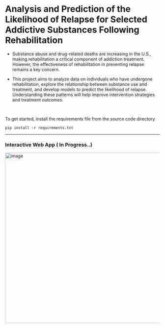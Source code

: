 # Analysis and Prediction of the Likelihood of Relapse for Selected Addictive Substances Following Rehabilitation

- Substance abuse and drug-related deaths are increasing in the U.S., making rehabilitation a critical component of addiction treatment. However, the effectiveness of rehabilitation in preventing relapse remains a key concern.

- This project aims to analyze data on individuals who have undergone rehabilitation, explore the relationship between substance use and treatment, and develop models to predict the likelihood of relapse. Understanding these patterns will help improve intervention strategies and treatment outcomes.
<br>

To get started, install the requirements file from the source code directory

```
pip install -r requirements.txt
```

***
### Interactive Web App ( In Progress..)
<img width="556" alt="image" src="https://github.com/user-attachments/assets/a5e80184-2f4e-4aea-a163-8dca3816cb55" />


